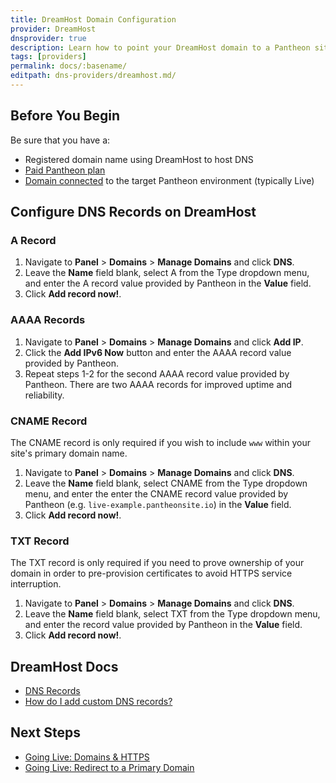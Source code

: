 ```yaml
---
title: DreamHost Domain Configuration
provider: DreamHost
dnsprovider: true
description: Learn how to point your DreamHost domain to a Pantheon site.
tags: [providers]
permalink: docs/:basename/
editpath: dns-providers/dreamhost.md/
---
```

## Before You Begin
Be sure that you have a:


- Registered domain name using DreamHost to host DNS
- [Paid Pantheon plan](/docs/guides/going-live/plans/)
- [Domain connected](/docs/guides/going-live/domains/) to the target Pantheon environment (typically Live)

## Configure DNS Records on DreamHost
### A Record
1. Navigate to **Panel** > **Domains** > **Manage Domains** and click **DNS**.
2. Leave the **Name** field blank, select A from the Type dropdown menu, and enter the A record value provided by Pantheon in the **Value** field.
3. Click **Add record now!**.

### AAAA Records
1. Navigate to **Panel** > **Domains** > **Manage Domains** and click **Add IP**.
2. Click the **Add IPv6 Now** button and enter the AAAA record value provided by Pantheon.
3. Repeat steps 1-2 for the second AAAA record value provided by Pantheon. There are two AAAA records for improved uptime and reliability.

### CNAME Record
The CNAME record is only required if you wish to include `www` within your site's primary domain name.

1. Navigate to **Panel** > **Domains** > **Manage Domains** and click **DNS**.
2. Leave the **Name** field blank, select CNAME from the Type dropdown menu, and enter the enter the CNAME record value provided by Pantheon (e.g. `live-example.pantheonsite.io`) in the **Value** field.
3. Click **Add record now!**.

### TXT Record
The TXT record is only required if you need to prove ownership of your domain in order to pre-provision certificates to avoid HTTPS service interruption.

1. Navigate to **Panel** > **Domains** > **Manage Domains** and click **DNS**.
2. Leave the **Name** field blank, select TXT from the Type dropdown menu, and enter the record value provided by Pantheon in the **Value** field.
3. Click **Add record now!**.

## DreamHost Docs

* <a href="https://help.dreamhost.com/hc/en-us/sections/203272268-DNS-Records" target="blank">DNS Records <span class="glyphicons glyphicons-new-window-alt"></span></a>
* <a href="https://help.dreamhost.com/hc/en-us/articles/215414867-How-do-I-add-custom-DNS-records-" target="blank">How do I add custom DNS records? <span class="glyphicons glyphicons-new-window-alt"></span></a>

## Next Steps

* [Going Live: Domains & HTTPS](/docs/guides/going-live/domains-https/)
* [Going Live: Redirect to a Primary Domain](/docs/guides/going-live/redirects/)
